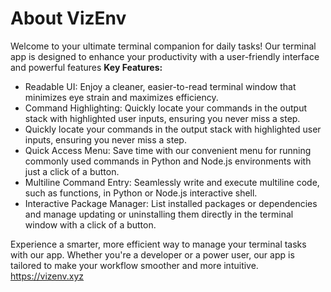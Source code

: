 # About VizEnv

Welcome to your ultimate terminal companion for daily tasks! Our terminal app is designed to enhance your productivity with a user-friendly interface and powerful features
**Key Features:**
- Readable UI: Enjoy a cleaner, easier-to-read terminal window that minimizes eye strain and maximizes efficiency. 
 - Command Highlighting: Quickly locate your commands in the output stack with highlighted user inputs, ensuring you never miss a step.
 - Quickly locate your commands in the output stack with highlighted user inputs, ensuring you never miss a step.
 - Quick Access Menu: Save time with our convenient menu for running commonly used commands in Python and Node.js environments with just a click of a button.
 - Multiline Command Entry: Seamlessly write and execute multiline code, such as functions, in Python or Node.js interactive shell.
 - Interactive Package Manager: List installed packages or dependencies and manage updating or uninstalling them directly in the terminal window with a click of a button.
 
Experience a smarter, more efficient way to manage your terminal tasks with our app. Whether you're a developer or a power user, our app is tailored to make your workflow smoother and more intuitive.
https://vizenv.xyz

